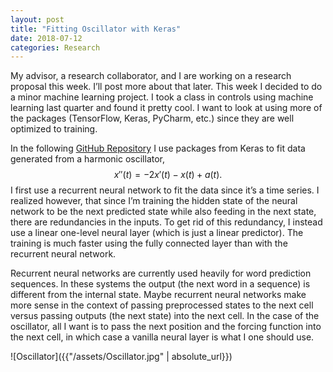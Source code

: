 ```yaml
---
layout: post
title: "Fitting Oscillator with Keras"
date: 2018-07-12
categories: Research
---
```


My advisor, a research collaborator, and I are working on a research proposal this week. I’ll post more about that later. This week I decided to do a minor machine learning project. I took a class in controls using machine learning last quarter and found it pretty cool. I want to look at using more of the packages (TensorFlow, Keras, PyCharm, etc.) since they are well optimized to training. 

In the following [GitHub Repository](https://github.com/noaford/FittingOscillator) I use packages from Keras to fit data generated from a harmonic oscillator, $$x''(t) = -2x'(t)-x(t)+a(t).$$  I first use a recurrent neural network to fit the data since it’s a time series. I realized however, that since I’m training the hidden state of the neural network to be the next predicted state while also feeding in the next state, there are redundancies in the inputs. To get rid of this redundancy, I instead use a linear one-level neural layer (which is just a linear predictor). The training is much faster using the fully connected layer than with the recurrent neural network. 

Recurrent neural networks are currently used heavily for word prediction sequences. In these systems the output (the next word in a sequence) is different from the internal state. Maybe recurrent neural networks make more sense in the context of passing preprocessed states to the next cell versus passing outputs (the next state) into the next cell. In the case of the oscillator, all I want is to pass the next position and the forcing function into the next cell, in which case a vanilla neural layer is what I one should use.

![Oscillator]({{"/assets/Oscillator.jpg" | absolute_url}})
